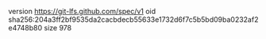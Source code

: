 version https://git-lfs.github.com/spec/v1
oid sha256:204a3ff2bf9535da2cacbdecb55633e1732d6f7c5b5bd09ba0232af2e4748b80
size 978
